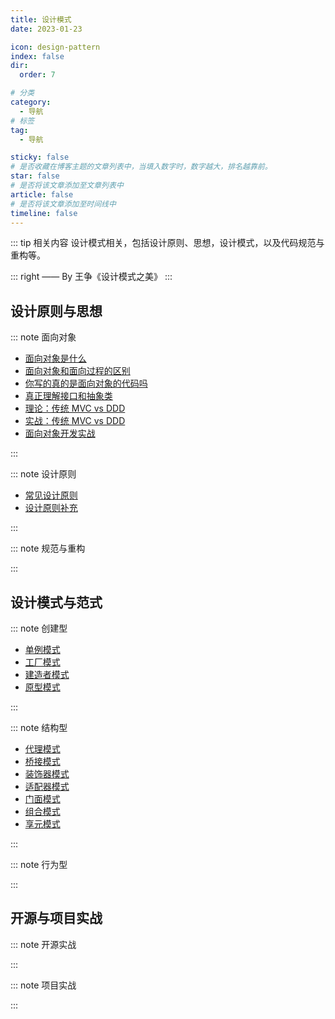 ```yaml
---
title: 设计模式
date: 2023-01-23

icon: design-pattern
index: false
dir:
  order: 7

# 分类
category:
  - 导航
# 标签
tag:
  - 导航

sticky: false
# 是否收藏在博客主题的文章列表中，当填入数字时，数字越大，排名越靠前。
star: false
# 是否将该文章添加至文章列表中
article: false
# 是否将该文章添加至时间线中
timeline: false
---
```


::: tip 相关内容
设计模式相关，包括设计原则、思想，设计模式，以及代码规范与重构等。

::: right
—— By 王争《设计模式之美》
:::


## 设计原则与思想
::: note 面向对象
- [面向对象是什么](mind/oop/面向对象是什么.md)
- [面向对象和面向过程的区别](mind/oop/面向对象和面向过程的区别.md)
- [你写的真的是面向对象的代码吗](mind/oop/你写的真的是面向对象的代码吗.md)
- [真正理解接口和抽象类](mind/oop/真正理解接口和抽象类.md)
- [理论：传统 MVC vs DDD](mind/oop/理论：传统%20MVC%20vs%20DDD.md)
- [实战：传统 MVC vs DDD](mind/oop/实战：传统%20MVC%20vs%20DDD.md)
- [面向对象开发实战](mind/oop/面向对象开发实战.md)

:::

::: note 设计原则
- [常见设计原则](mind/design_principle/常见设计原则.md)
- [设计原则补充](mind/design_principle/设计原则补充.md)


:::

::: note 规范与重构

:::

## 设计模式与范式
::: note 创建型
- [单例模式](pattern/create_type/单例模式.md)
- [工厂模式](pattern/create_type/工厂模式.md)
- [建造者模式](pattern/create_type/建造者模式.md)
- [原型模式](pattern/create_type/原型模式.md)

:::

::: note 结构型
- [代理模式](pattern/structure_type/代理模式.md)
- [桥接模式](pattern/structure_type/桥接模式.md)
- [装饰器模式](pattern/structure_type/装饰器模式.md)
- [适配器模式](pattern/structure_type/适配器模式.md)
- [门面模式](pattern/structure_type/门面模式.md)
- [组合模式](pattern/structure_type/组合模式.md)
- [享元模式](pattern/structure_type/享元模式.md)

:::

::: note 行为型

:::

## 开源与项目实战
::: note 开源实战

:::

::: note 项目实战

:::

